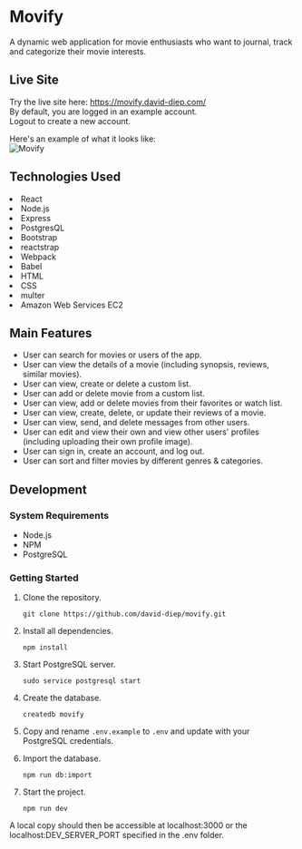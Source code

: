 # Movify
A dynamic web application for movie enthusiasts who want to journal, track and categorize their movie interests. 

## Live Site
Try the live site here: https://movify.david-diep.com/  
By default, you are logged in an example account.  
Logout to create a new account.

Here's an example of what it looks like:  
![Movify](https://i.imgur.com/X8mV569.png "Movify") 

## Technologies Used
<li>React</li>
<li>Node.js</li>
<li>Express</li>
<li>PostgresQL</li>
<li>Bootstrap</li>
<li>reactstrap</li>
<li>Webpack</li>
<li>Babel</li>
<li>HTML</li>
<li>CSS</li>
<li>multer</li>
<li>Amazon Web Services EC2</li>

## Main Features
- User can search for movies or users of the app.  
- User can view the details of a movie (including synopsis, reviews, similar movies).  
- User can view, create or delete a custom list.   
- User can add or delete movie from a custom list.   
- User can view, add or delete movies from their favorites or watch list.   
- User can view, create, delete, or update their reviews of a movie.   
- User can view, send, and delete messages from other users.   
- User can edit and view their own and view other users' profiles (including uploading their own profile image).  
- User can sign in, create an account, and log out.   
- User can sort and filter movies by different genres & categories.

## Development
### System Requirements
- Node.js  
- NPM  
- PostgreSQL  

### Getting Started
1. Clone the repository.  

   ```git clone https://github.com/david-diep/movify.git```

2. Install all dependencies.   

   ```npm install```


3. Start PostgreSQL server.  

   ```sudo service postgresql start```


4. Create the database.  

   ```createdb movify```


5. Copy and rename ```.env.example``` to ```.env``` and update with your PostgreSQL credentials.  


6. Import the database.  

   ```npm run db:import```


7. Start the project.  

   ```npm run dev```

 A local copy should then be accessible at localhost:3000 or the localhost:DEV_SERVER_PORT specified in the .env folder.  

